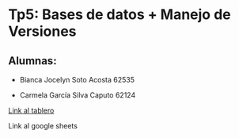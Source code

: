 # Tp5: Bases de datos + Manejo de Versiones


## **Alumnas:**

* Bianca Jocelyn Soto Acosta 62535

* Carmela García Silva Caputo 62124

[Link al tablero](https://lookerstudio.google.com/s/vJ2qlwIP-4g)

Link al google sheets
